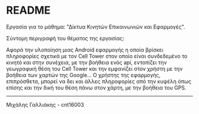 # README #

Εργασία για το μάθημα: "Δίκτυα Κινητών Επικοινωνιών και Εφαρμογές".

Σύντομη περιγραφή του θέματος της εργασίας:

Αφορά την υλοποίηση μιας Android εφαρμογής η οποία βρίσκει πληροφορίες σχετικά με τον Cell Tower στον οποίο είναι συνδεδεμένο το κινητό
και στην συνέχεια, με την βοήθεια ενός api, εντοπίζει την γεωγραφική θέση του Cell Tower και την εμφανίζει στον χρήστη
με την βοήθεια των χαρτών της Google... Ο χρήστης της εφαρμογής, επιπρόσθετα, μπορεί να δει και άλλες πληροφορίες από την κυψέλη
όπως επίσης και την δική του θέση πάνω στον χάρτη, με την βοήθεια του GPS.


------------------------
Μιχάλης Γαλλιάκης - cnt16003